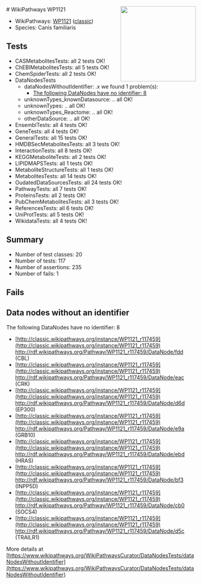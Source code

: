 <img style="float: right; width: 200px" src="https://upload.wikimedia.org/wikipedia/commons/thumb/8/83/Wplogo_with_text_500.png/640px-Wplogo_with_text_500.png" />
# WikiPathways WP1121

* WikiPathways: [WP1121](https://wikipathways.org/pathways/WP1121) ([classic](https://classic.wikipathways.org/instance/WP1121))
* Species: Canis familiaris
## Tests
* CASMetabolitesTests: all 2 tests OK!
* ChEBIMetabolitesTests: all 5 tests OK!
* ChemSpiderTests: all 2 tests OK!
* DataNodesTests
    * dataNodesWithoutIdentifier: .x we found 1 problem(s):
        * [The following DataNodes have no identifier: 8](#d2d32fa7)
    * unknownTypes_knownDatasource: .. all OK!
    * unknownTypes: .. all OK!
    * unknownTypes_Reactome: .. all OK!
    * otherDataSource: .. all OK!
* EnsemblTests: all 4 tests OK!
* GeneTests: all 4 tests OK!
* GeneralTests: all 15 tests OK!
* HMDBSecMetabolitesTests: all 3 tests OK!
* InteractionTests: all 8 tests OK!
* KEGGMetaboliteTests: all 2 tests OK!
* LIPIDMAPSTests: all 1 tests OK!
* MetaboliteStructureTests: all 1 tests OK!
* MetabolitesTests: all 14 tests OK!
* OudatedDataSourcesTests: all 24 tests OK!
* PathwayTests: all 7 tests OK!
* ProteinsTests: all 2 tests OK!
* PubChemMetabolitesTests: all 3 tests OK!
* ReferencesTests: all 6 tests OK!
* UniProtTests: all 5 tests OK!
* WikidataTests: all 4 tests OK!


## Summary

* Number of test classes: 20
* Number of tests: 117
* Number of assertions: 235
* Number of fails: 1

## Fails

<a name="d2d32fa7" />

## Data nodes without an identifier

The following DataNodes have no identifier: 8

* [http://classic.wikipathways.org/instance/WP1121_r117459](http://classic.wikipathways.org/instance/WP1121_r117459) http://rdf.wikipathways.org/Pathway/WP1121_r117459/DataNode/fdd (CBL)
* [http://classic.wikipathways.org/instance/WP1121_r117459](http://classic.wikipathways.org/instance/WP1121_r117459) http://rdf.wikipathways.org/Pathway/WP1121_r117459/DataNode/eac (CRK)
* [http://classic.wikipathways.org/instance/WP1121_r117459](http://classic.wikipathways.org/instance/WP1121_r117459) http://rdf.wikipathways.org/Pathway/WP1121_r117459/DataNode/d6d (EP300)
* [http://classic.wikipathways.org/instance/WP1121_r117459](http://classic.wikipathways.org/instance/WP1121_r117459) http://rdf.wikipathways.org/Pathway/WP1121_r117459/DataNode/e9a (GRB10)
* [http://classic.wikipathways.org/instance/WP1121_r117459](http://classic.wikipathways.org/instance/WP1121_r117459) http://rdf.wikipathways.org/Pathway/WP1121_r117459/DataNode/ebd (HRAS)
* [http://classic.wikipathways.org/instance/WP1121_r117459](http://classic.wikipathways.org/instance/WP1121_r117459) http://rdf.wikipathways.org/Pathway/WP1121_r117459/DataNode/bf3 (INPP5D)
* [http://classic.wikipathways.org/instance/WP1121_r117459](http://classic.wikipathways.org/instance/WP1121_r117459) http://rdf.wikipathways.org/Pathway/WP1121_r117459/DataNode/cb0 (SOCS4)
* [http://classic.wikipathways.org/instance/WP1121_r117459](http://classic.wikipathways.org/instance/WP1121_r117459) http://rdf.wikipathways.org/Pathway/WP1121_r117459/DataNode/d5c (TRAILR1)


More details at [https://www.wikipathways.org/WikiPathwaysCurator/DataNodesTests/dataNodesWithoutIdentifier](https://www.wikipathways.org/WikiPathwaysCurator/DataNodesTests/dataNodesWithoutIdentifier)

